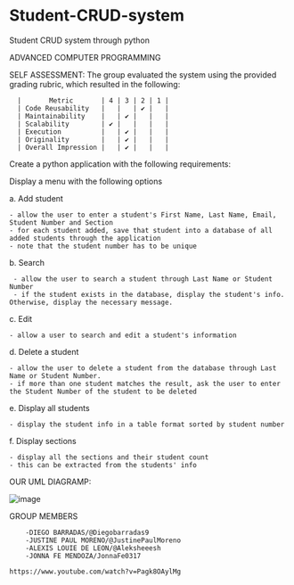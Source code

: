 # Student-CRUD-system
Student CRUD system through python


ADVANCED COMPUTER PROGRAMMING 


  SELF ASSESSMENT:
          The group evaluated the system using the provided grading rubric, which resulted in the following:
        
      
      |       Metric       | 4 | 3 | 2 | 1 |
      | Code Reusability   |   |   | ✔ |   |
      | Maintainability    |   | ✔ |   |   |
      | Scalability        | ✔ |   |   |   |
      | Execution          |   | ✔ |   |   |
      | Originality        |   | ✔ |   |   |
      | Overall Impression |   | ✔ |   |   |

Create a python application with the following requirements:

Display a menu with the following options

a. Add student

    - allow the user to enter a student's First Name, Last Name, Email, Student Number and Section
    - for each student added, save that student into a database of all added students through the application
    - note that the student number has to be unique
b. Search

     - allow the user to search a student through Last Name or Student Number
     - if the student exists in the database, display the student's info. Otherwise, display the necessary message.

c. Edit

    - allow a user to search and edit a student's information


d. Delete a student

    - allow the user to delete a student from the database through Last Name or Student Number.
    - if more than one student matches the result, ask the user to enter the Student Number of the student to be deleted

e. Display all students

    - display the student info in a table format sorted by student number

f. Display sections

    - display all the sections and their student count
    - this can be extracted from the students' info


OUR UML DIAGRAMP:

![image](https://user-images.githubusercontent.com/113688992/206897670-813fe66f-7734-45f4-aabc-12c82ddc66bc.png)




    
GROUP MEMBERS


        -DIEGO BARRADAS/@Diegobarradas9
        -JUSTINE PAUL MORENO/@JustinePaulMoreno
        -ALEXIS LOUIE DE LEON/@Aleksheeesh
        -JONNA FE MENDOZA/JonnaFe0317
        
    https://www.youtube.com/watch?v=Pagk8OAylMg
    

